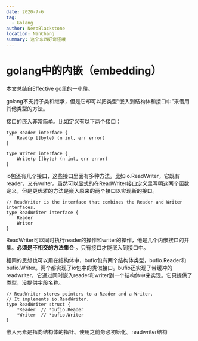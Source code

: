 ```yaml
---
date: 2020-7-6
tag: 
  - Golang
author: NeroBlackstone
location: NanChang
summary: 这个东西好奇怪哦
---
```


# golang中的内嵌（embedding）

本文总结自Effective go里的一小段。

golang不支持子类和继承，但是它却可以把类型“嵌入到结构体和接口中”来借用其他类型的方法。

接口的嵌入非常简单。比如定义有以下两个接口：

``` golang
type Reader interface {
    Read(p []byte) (n int, err error)
}

type Writer interface {
    Write(p []byte) (n int, err error)
}
```

io包还有几个接口，这些接口里面有多种方法。比如io.ReadWriter，它既有reader，又有writer。虽然可以显式的在ReadWriter接口定义里写明这两个函数定义，但是更优雅的方法是嵌入原来的两个接口以实现新的接口。

``` golang
// ReadWriter is the interface that combines the Reader and Writer interfaces.
type ReadWriter interface {
    Reader
    Writer
}
```

ReadWriter可以同时执行reader的操作和writer的操作，他是几个内嵌接口的并集。**必须是不相交的方法集合** 。只有接口才能嵌入到接口中。

相同的思想也可以用在结构体中，bufio包有两个结构体类型，bufio.Reader和bufio.Writer。两个都实现了io包中的类似接口。bufio还实现了带缓冲的readwriter，它通过同时嵌入reader和writer到一个结构体中来实现。它只提供了类型，没提供字段名称。

``` golang
// ReadWriter stores pointers to a Reader and a Writer.
// It implements io.ReadWriter.
type ReadWriter struct {
    *Reader  // *bufio.Reader
    *Writer  // *bufio.Writer
}
```

嵌入元素是指向结构体的指针。使用之前务必初始化。readwriter结构